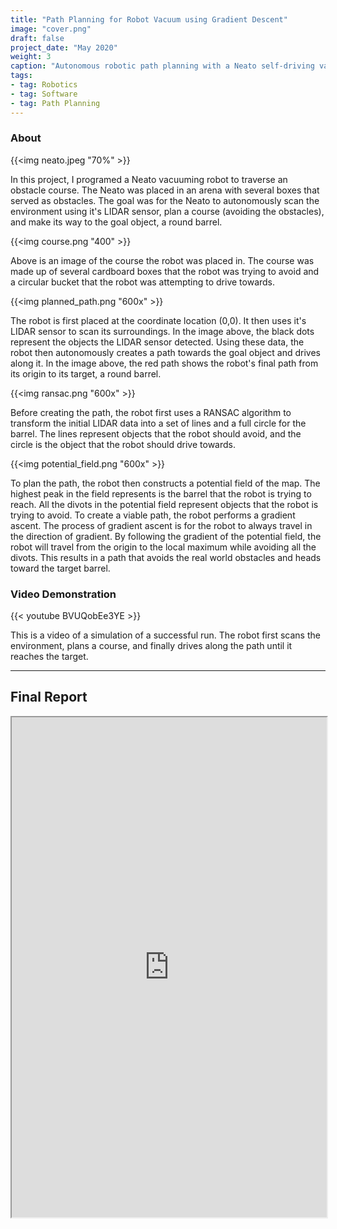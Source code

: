 ```yaml
---
title: "Path Planning for Robot Vacuum using Gradient Descent"
image: "cover.png"
draft: false
project_date: "May 2020"
weight: 3
caption: "Autonomous robotic path planning with a Neato self-driving vacuum cleaner"
tags: 
- tag: Robotics
- tag: Software
- tag: Path Planning
---
```

### About

{{<img neato.jpeg "70%" >}}
<br/>

In this project, I programed a Neato vacuuming robot to traverse an obstacle course. The Neato was placed in an arena with several boxes that served as obstacles. The goal was for the Neato to autonomously scan the environment using it's LIDAR sensor, plan a course (avoiding the obstacles), and make its way to the goal object, a round barrel.

{{<img course.png "400" >}}
<br>

Above is an image of the course the robot was placed in. The course was made up of several cardboard boxes that the robot was trying to avoid and a circular bucket that the robot was attempting to drive towards. 




{{<img planned_path.png "600x" >}}
<br/>

The robot is first placed at the coordinate location (0,0). It then uses it's LIDAR sensor to scan its surroundings. In the image above, the black dots represent the objects the LIDAR sensor detected. Using these data, the robot then autonomously creates a path towards the goal object and drives along it. In the image above, the red path shows the robot's final path from its origin to its target, a round barrel.

{{<img ransac.png "600x" >}}


Before creating the path, the robot first uses a RANSAC algorithm to transform the initial LIDAR data into a set of lines and a full circle for the barrel. The lines represent objects that the robot should avoid, and the circle is the object that the robot should drive towards.

{{<img potential_field.png "600x" >}}
<br/>


To plan the path, the robot then constructs a potential field of the map. The highest peak in the field represents is the barrel that the robot is trying to reach. All the divots in the potential field represent objects that the robot is trying to avoid. To create a viable path, the robot performs a gradient ascent. The process of gradient ascent is for the robot to always travel in the direction of gradient. By following the gradient of the potential field, the robot will travel from the origin to the local maximum while avoiding all the divots. This results in a path that avoids the real world obstacles and heads toward the target barrel.

### Video Demonstration

{{< youtube BVUQobEe3YE >}}

This is a video of a simulation of a successful run. The robot first scans the environment, plans a course, and finally drives along the path until it reaches the target.

---
## Final Report
<iframe src="https://drive.google.com/file/d/19vQha0wfSvICGLAlWt9pjXEmwwAYdduM/preview" width="100%" height="800" allow="autoplay"></iframe>